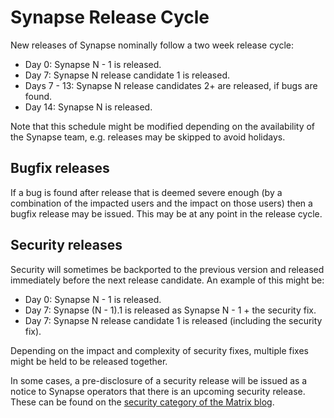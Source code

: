 # Synapse Release Cycle

New releases of Synapse nominally follow a two week release cycle:

* Day 0: Synapse N - 1 is released.
* Day 7: Synapse N release candidate 1 is released.
* Days 7 - 13: Synapse N release candidates 2+ are released, if bugs are found.
* Day 14: Synapse N is released.

Note that this schedule might be modified depending on the availability of the
Synapse team, e.g. releases may be skipped to avoid holidays.

## Bugfix releases

If a bug is found after release that is deemed severe enough (by a combination
of the impacted users and the impact on those users) then a bugfix release may
be issued. This may be at any point in the release cycle.

## Security releases

Security will sometimes be backported to the previous version and released
immediately before the next release candidate. An example of this might be:

* Day 0: Synapse N - 1 is released.
* Day 7: Synapse (N - 1).1 is released as Synapse N - 1 + the security fix.
* Day 7: Synapse N release candidate 1 is released (including the security fix).

Depending on the impact and complexity of security fixes, multiple fixes might
be held to be released together.

In some cases, a pre-disclosure of a security release will be issued as a notice
to Synapse operators that there is an upcoming security release. These can be
found on the [security category of the Matrix blog](https://matrix.org/blog/category/security).
